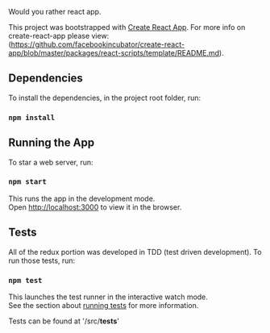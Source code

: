 Would you rather react app.

This project was bootstrapped with [Create React App](https://github.com/facebookincubator/create-react-app).
For more info on create-react-app please view:
(https://github.com/facebookincubator/create-react-app/blob/master/packages/react-scripts/template/README.md).

## Dependencies
To install the dependencies, in the project root folder, run:

### `npm install`


## Running the App
To star a web server, run:

### `npm start`

This runs the app in the development mode.<br>
Open [http://localhost:3000](http://localhost:3000) to view it in the browser.


## Tests
All of the redux portion was developed in TDD (test driven development). To run those tests, run:

### `npm test`

This launches the test runner in the interactive watch mode.<br>
See the section about [running tests](#running-tests) for more information.

Tests can be found at '/src/__tests__'
